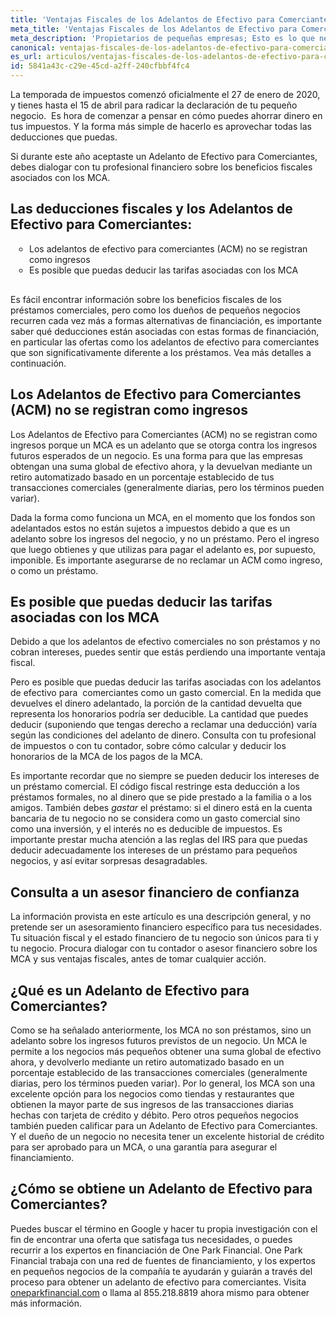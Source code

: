 ```yaml
---
title: 'Ventajas Fiscales de los Adelantos de Efectivo para Comerciantes'
meta_title: 'Ventajas Fiscales de los Adelantos de Efectivo para Comerciantes'
meta_description: 'Propietarios de pequeñas empresas; Esto es lo que necesita saber sobre las deducciones asociadas con los anticipos en efectivo para comerciantes. Visita para aprender más!'
canonical: ventajas-fiscales-de-los-adelantos-de-efectivo-para-comerciantes
es_url: articulos/ventajas-fiscales-de-los-adelantos-de-efectivo-para-comerciantes
id: 5841a43c-c29e-45cd-a2ff-240cfbbf4fc4
---
```

<p>La temporada de impuestos comenz&oacute; oficialmente el 27 de enero de 2020, y tienes hasta el 15 de abril para radicar la declaraci&oacute;n de tu peque&ntilde;o negocio.&nbsp; Es hora de comenzar a pensar en c&oacute;mo puedes ahorrar dinero en tus impuestos. Y la forma m&aacute;s simple de hacerlo es aprovechar todas las deducciones que puedas.</p>

<p>Si durante este a&ntilde;o aceptaste un Adelanto de Efectivo para Comerciantes, debes dialogar con tu profesional financiero sobre los beneficios fiscales asociados con los MCA.</p>

## Las deducciones fiscales y los Adelantos de Efectivo para Comerciantes:

<ul style="list-style:circle;padding-left:30px;margin-bottom:30px;">
<li>Los adelantos de efectivo para comerciantes (ACM) no se registran como ingresos</li>
<li>Es posible que puedas deducir las tarifas asociadas con los MCA</li>
</ul>

<p>Es f&aacute;cil encontrar informaci&oacute;n sobre los beneficios fiscales de los pr&eacute;stamos comerciales, pero como los due&ntilde;os de peque&ntilde;os negocios recurren cada vez m&aacute;s a formas alternativas de financiaci&oacute;n, es importante saber qu&eacute; deducciones est&aacute;n asociadas con estas formas de financiaci&oacute;n, en particular las ofertas como los adelantos de efectivo para comerciantes que son significativamente diferente a los pr&eacute;stamos. Vea m&aacute;s detalles a continuaci&oacute;n.</p>

## Los Adelantos de Efectivo para Comerciantes (ACM) no se registran como ingresos

<p>Los Adelantos de Efectivo para Comerciantes (ACM) no se registran como ingresos porque un MCA es un adelanto que se otorga contra los ingresos futuros esperados de un negocio. Es una forma para que las empresas obtengan una suma global de efectivo ahora, y la devuelvan mediante un retiro automatizado basado en un porcentaje establecido de tus transacciones comerciales (generalmente diarias, pero los t&eacute;rminos pueden variar).</p>

<p>Dada la forma como funciona un MCA, en el momento que los fondos son adelantados estos no est&aacute;n sujetos a impuestos debido a que es un adelanto sobre los ingresos del negocio, y no un pr&eacute;stamo. Pero el ingreso que luego obtienes y que utilizas para pagar el adelanto es, por supuesto, imponible. Es importante asegurarse de no reclamar un ACM como ingreso, o como un pr&eacute;stamo.</p>

## Es posible que puedas deducir las tarifas asociadas con los MCA

<p>Debido a que los adelantos de efectivo comerciales no son pr&eacute;stamos y no cobran intereses, puedes sentir que est&aacute;s perdiendo una importante ventaja fiscal.</p>
<p>Pero es posible que puedas deducir las tarifas asociadas con los adelantos de efectivo para&nbsp; comerciantes como un gasto comercial. En la medida que devuelves el dinero adelantado, la porci&oacute;n de la cantidad devuelta que representa los honorarios podr&iacute;a ser deducible. La cantidad que puedes deducir (suponiendo que tengas derecho a reclamar una deducci&oacute;n) var&iacute;a seg&uacute;n las condiciones del adelanto de dinero. Consulta con tu profesional de impuestos o con tu contador, sobre c&oacute;mo calcular y deducir los honorarios de la MCA de los pagos de la MCA.</p>

<p>Es importante recordar que no siempre se pueden deducir los intereses de un pr&eacute;stamo comercial. El c&oacute;digo fiscal restringe esta deducci&oacute;n a los pr&eacute;stamos formales, no al dinero que se pide prestado a la familia o a los amigos. Tambi&eacute;n debes <em>gastar</em> el pr&eacute;stamo: si el dinero est&aacute; en la cuenta bancaria de tu negocio no se considera como un gasto comercial sino como una inversi&oacute;n, y el inter&eacute;s no es deducible de impuestos. Es importante prestar mucha atenci&oacute;n a las reglas del IRS para que puedas deducir adecuadamente los intereses de un pr&eacute;stamo para peque&ntilde;os negocios, y as&iacute; evitar sorpresas desagradables.</p>

## Consulta a un asesor financiero de confianza

<p>La informaci&oacute;n provista en este art&iacute;culo es una descripci&oacute;n general, y no pretende ser un asesoramiento financiero espec&iacute;fico para tus necesidades. Tu situaci&oacute;n fiscal y el estado financiero de tu negocio son &uacute;nicos para ti y tu negocio. Procura dialogar con tu contador o asesor financiero sobre los MCA y sus ventajas fiscales, antes de tomar cualquier acci&oacute;n.</p>

## ¿Qué es un Adelanto de Efectivo para Comerciantes?

<p>Como se ha se&ntilde;alado anteriormente, los MCA no son pr&eacute;stamos, sino un adelanto sobre los ingresos futuros previstos de un negocio. Un MCA le permite a los negocios m&aacute;s peque&ntilde;os obtener una suma global de efectivo ahora, y devolverlo mediante un retiro automatizado basado en un porcentaje establecido de las transacciones comerciales (generalmente diarias, pero los t&eacute;rminos pueden variar). Por lo general, los MCA son una excelente opci&oacute;n para los negocios como tiendas y restaurantes que obtienen la mayor parte de sus ingresos de las transacciones diarias hechas con tarjeta de cr&eacute;dito y d&eacute;bito. Pero otros peque&ntilde;os negocios tambi&eacute;n pueden calificar para un Adelanto de Efectivo para Comerciantes. Y el due&ntilde;o de un negocio no necesita tener un excelente historial de cr&eacute;dito para ser aprobado para un MCA, o una garant&iacute;a para asegurar el financiamiento.</p>

## ¿Cómo se obtiene un Adelanto de Efectivo para Comerciantes? 

<p>Puedes buscar el t&eacute;rmino en Google y hacer tu propia investigaci&oacute;n con el fin de encontrar una oferta que satisfaga tus necesidades, o puedes recurrir a los expertos en financiaci&oacute;n de One Park Financial. One Park Financial trabaja con una red de fuentes de financiamiento, y los expertos en peque&ntilde;os negocios de la compa&ntilde;&iacute;a te ayudar&aacute;n y guiar&aacute;n a trav&eacute;s del proceso para obtener un adelanto de efectivo para comerciantes. Visita <a href="https://www.oneparkfinancial.com/">oneparkfinancial.com</a> o llama al 855.218.8819 ahora mismo para obtener m&aacute;s informaci&oacute;n.</p>